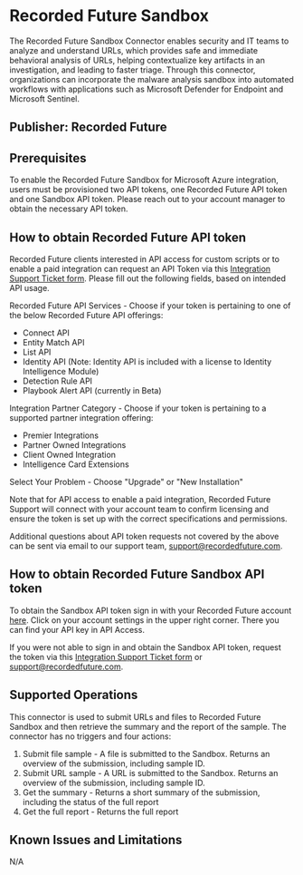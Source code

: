 # Recorded Future Sandbox
The Recorded Future Sandbox Connector enables security and IT teams to analyze and understand URLs, which provides safe and immediate behavioral analysis of URLs, helping contextualize key artifacts in an investigation, and leading to faster triage. Through this connector, organizations can incorporate the malware analysis sandbox into automated workflows with applications such as Microsoft Defender for Endpoint and Microsoft Sentinel.

## Publisher: Recorded Future

## Prerequisites

To enable the Recorded Future Sandbox for Microsoft Azure integration, users must be provisioned two API tokens, one Recorded Future API token and one Sandbox API token. Please reach out to your account manager to obtain the necessary API token.

## How to obtain Recorded Future API token

Recorded Future clients interested in API access for custom scripts or to enable a paid integration can request an API Token via this [Integration Support Ticket form](https://support.recordedfuture.com/hc/en-us/requests/new?ticket_form_id=360004119534).  Please fill out the following fields, based on intended API usage.

Recorded Future API Services - Choose if your token is pertaining to one of the below Recorded Future API offerings:
- Connect API
- Entity Match API
- List API
- Identity API (Note:  Identity API is included with a license to Identity Intelligence Module)
- Detection Rule API
- Playbook Alert API (currently in Beta)

Integration Partner Category - Choose if your token is pertaining to a supported partner integration offering:
- Premier Integrations
- Partner Owned Integrations
- Client Owned Integration
- Intelligence Card Extensions

Select Your Problem - Choose "Upgrade" or "New Installation"

Note that for API access to enable a paid integration, Recorded Future Support will connect with your account team to confirm licensing and ensure the token is set up with the correct specifications and permissions.

Additional questions about API token requests not covered by the above can be sent via email to our support team, support@recordedfuture.com.


<a id="how_to_contact_Recorded_Future"></a>
## How to obtain Recorded Future Sandbox API token
To obtain the Sandbox API token sign in with your Recorded Future account [here](https://sandbox.recordedfuture.com/). Click on your account settings in the upper right corner. There you can find your API key in API Access.

If you were not able to sign in and obtain the Sandbox API token, request the token via this [Integration Support Ticket form](https://support.recordedfuture.com/hc/en-us/requests/new?ticket_form_id=360004119534) or support@recordedfuture.com.

## Supported Operations
This connector is used to submit URLs and files to Recorded Future Sandbox and then retrieve the summary and the report of the sample. The connector has no triggers and four actions:
1. Submit file sample - A file is submitted to the Sandbox. Returns an overview of the submission, including sample ID.
2. Submit URL sample - A URL is submitted to the Sandbox. Returns an overview of the submission, including sample ID.
3. Get the summary - Returns a short summary of the submission, including the status of the full report
4. Get the full report - Returns the full report

## Known Issues and Limitations
N/A
